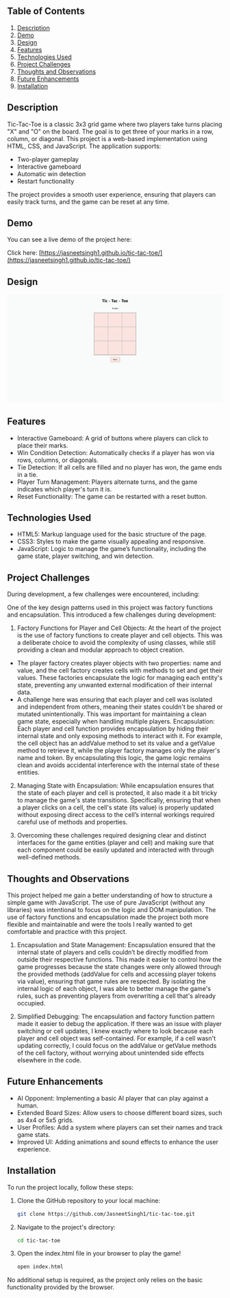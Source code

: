 ## Table of Contents

1. [Description](#description)
1. [Demo](#demo)
1. [Design](#design)
1. [Features](#features)
1. [Technologies Used](#technologies-used)
1. [Project Challenges](#project-challenges)
1. [Thoughts and Observations](#thoughts-and-observations)
1. [Future Enhancements](#future-enhancements)
1. [Installation](#installation)

## Description

Tic-Tac-Toe is a classic 3x3 grid game where two players take turns placing "X" and "O" on the board. The goal is to get three of your marks in a row, column, or diagonal. This project is a web-based implementation using HTML, CSS, and JavaScript. The application supports:

- Two-player gameplay
- Interactive gameboard
- Automatic win detection
- Restart functionality

The project provides a smooth user experience, ensuring that players can easily track turns, and the game can be reset at any time.

## Demo

You can see a live demo of the project here:

Click here: [https://jasneetsingh1.github.io/tic-tac-toe/](https://jasneetsingh1.github.io/tic-tac-toe/)

## Design


<div align='center'>
<img src='./desktop-design.png' alt='Screenshot of desktop design'>

</div>

## Features

- Interactive Gameboard: A grid of buttons where players can click to place their marks.
- Win Condition Detection: Automatically checks if a player has won via rows, columns, or diagonals.
- Tie Detection: If all cells are filled and no player has won, the game ends in a tie.
- Player Turn Management: Players alternate turns, and the game indicates which player's turn it is.
- Reset Functionality: The game can be restarted with a reset button.

## Technologies Used

- HTML5: Markup language used for the basic structure of the page.
- CSS3: Styles to make the game visually appealing and responsive.
- JavaScript: Logic to manage the game’s functionality, including the game state, player switching, and win  detection.

## Project Challenges

During development, a few challenges were encountered, including:

One of the key design patterns used in this project was factory functions and encapsulation. This introduced a few challenges during development:

1. Factory Functions for Player and Cell Objects:
At the heart of the project is the use of factory functions to create player and cell objects. This was a deliberate choice to avoid the complexity of using classes, while still providing a clean and modular approach to object creation.

- The player factory creates player objects with two properties: name and value, and the cell factory creates cells with methods to set and get their values. These factories encapsulate the logic for managing each entity's state, preventing any unwanted external modification of their internal data.
- A challenge here was ensuring that each player and cell was isolated and independent from others, meaning their states couldn't be shared or mutated unintentionally. This was important for maintaining a clean game state, especially when handling multiple players.
Encapsulation:
Each player and cell function provides encapsulation by hiding their internal state and only exposing methods to interact with it. For example, the cell object has an addValue method to set its value and a getValue method to retrieve it, while the player factory manages only the player's name and token. By encapsulating this logic, the game logic remains clean and avoids accidental interference with the internal state of these entities.

2. Managing State with Encapsulation:
While encapsulation ensures that the state of each player and cell is protected, it also made it a bit tricky to manage the game's state transitions. Specifically, ensuring that when a player clicks on a cell, the cell's state (its value) is properly updated without exposing direct access to the cell’s internal workings required careful use of methods and properties.

3. Overcoming these challenges required designing clear and distinct interfaces for the game entities (player and cell) and making sure that each component could be easily updated and interacted with through well-defined methods.

## Thoughts and Observations

This project helped me gain a better understanding of how to structure a simple game with JavaScript. The use of pure JavaScript (without any libraries) was intentional to focus on the logic and DOM manipulation. The use of factory functions and encapsulation made the project both more flexible and maintainable and were the tools I really wanted to get comfortable and practice with this project. 

1. Encapsulation and State Management:
Encapsulation ensured that the internal state of players and cells couldn’t be directly modified from outside their respective functions. This made it easier to control how the game progresses because the state changes were only allowed through the provided methods (addValue for cells and accessing player tokens via value), ensuring that game rules are respected. By isolating the internal logic of each object, I was able to better manage the game's rules, such as preventing players from overwriting a cell that's already occupied.

2. Simplified Debugging:
The encapsulation and factory function pattern made it easier to debug the application. If there was an issue with player switching or cell updates, I knew exactly where to look because each player and cell object was self-contained. For example, if a cell wasn't updating correctly, I could focus on the addValue or getValue methods of the cell factory, without worrying about unintended side effects elsewhere in the code.

## Future Enhancements

- AI Opponent: Implementing a basic AI player that can play against a human.
- Extended Board Sizes: Allow users to choose different board sizes, such as 4x4 or 5x5 grids.
- User Profiles: Add a system where players can set their names and track game stats.
- Improved UI: Adding animations and sound effects to enhance the user experience.


## Installation

To run the project locally, follow these steps:

1. Clone the GitHub repository to your local machine:

   ```bash
   git clone https://github.com/JasneetSingh1/tic-tac-toe.git
   ```

2. Navigate to the project's directory:

   ```bash
   cd tic-tac-toe
   ```
3. Open the index.html file in your browser to play the game!

   ```bash
   open index.html
   ```

No additional setup is required, as the project only relies on the basic functionality provided by the browser.